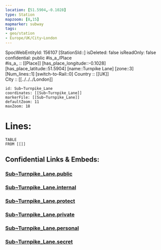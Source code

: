 ```yaml
---
location: [51.5904,-0.1028] 
type: Station 
mapzoom: [8,15] 
mapmarker: subway 
tags:
- geo/station
- Europe/UK/City~London
---
```

SpocWebEntityId: 156107
[StationSId::] 
isDeleted: false
isReadOnly: false
confidential: public
#is_a_/Place  
#is_a_ :: [[Place]] 
[has_place_longitude::-0.1028] 
[has_place_latitude::51.5904] 
[name::Turnpike Lane] 
[zone::3] 
[Num_lines::1] 
[switch-to-Rail::0] 
Country :: [[UK]]  
City :: [[../../../London]]  


```leaflet
id: Sub~Turnpike_Lane
coordinates: [[Sub~Turnpike_Lane]] 
markerFile: [[Sub~Turnpike_Lane]] 
defaultZoom: 11 
maxZoom: 18
```


# Lines: 
```dataview
TABLE 
FROM [[]] 
```


## Confidential Links & Embeds: 

### [Sub~Turnpike_Lane.public](/_public/\Earth\Continent\Europe\Europe~North\UK\England\Regions~England\London,Greater\cities~GreaterLondon\Underground\StationSub~Turnpike_Lane.public.md) 

### [Sub~Turnpike_Lane.internal](/_internal/\Earth\Continent\Europe\Europe~North\UK\England\Regions~England\London,Greater\cities~GreaterLondon\Underground\StationSub~Turnpike_Lane.internal.md) 

### [Sub~Turnpike_Lane.protect](/_protect/\Earth\Continent\Europe\Europe~North\UK\England\Regions~England\London,Greater\cities~GreaterLondon\Underground\StationSub~Turnpike_Lane.protect.md) 

### [Sub~Turnpike_Lane.private](/_private/\Earth\Continent\Europe\Europe~North\UK\England\Regions~England\London,Greater\cities~GreaterLondon\Underground\StationSub~Turnpike_Lane.private.md) 

### [Sub~Turnpike_Lane.personal](/_personal/\Earth\Continent\Europe\Europe~North\UK\England\Regions~England\London,Greater\cities~GreaterLondon\Underground\StationSub~Turnpike_Lane.personal.md) 

### [Sub~Turnpike_Lane.secret](/_secret/\Earth\Continent\Europe\Europe~North\UK\England\Regions~England\London,Greater\cities~GreaterLondon\Underground\StationSub~Turnpike_Lane.secret.md)

